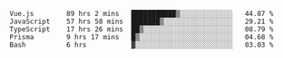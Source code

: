 <!--START_SECTION:waka-->

```text
Vue.js        89 hrs 2 mins   ███████████▒░░░░░░░░░░░░░   44.87 %
JavaScript    57 hrs 58 mins  ███████▒░░░░░░░░░░░░░░░░░   29.21 %
TypeScript    17 hrs 26 mins  ██▒░░░░░░░░░░░░░░░░░░░░░░   08.79 %
Prisma        9 hrs 17 mins   █▒░░░░░░░░░░░░░░░░░░░░░░░   04.68 %
Bash          6 hrs           ▓░░░░░░░░░░░░░░░░░░░░░░░░   03.03 %
```

<!--END_SECTION:waka-->
